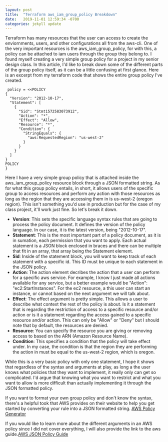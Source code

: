 ```yaml
---
layout: post
title:  "Terraform aws_iam_group_policy Breakdown"
date:   2019-11-01 12:59:34 -0700
categories: jekyll update
---
```

 
Terraform has many resources that the user can access to create the enviornments, users, and other configurations all from the aws-cli.  One of the very important resources is the aws_iam_group_policy, for with this, a policy can be attached to iam users through the group they belong to.  I found myself creating a very simple group policy for a project in my senior design class.  In this article, I'd like to break down some of the different parts of the group policy itself, as it can be a little confusing at first glance.  Here is an excerpt from my terraform code that shows the entire group policy I've created.
```
 policy = <<POLICY
{
  "Version": "2012-10-17",
  "Statement": [
    {
      "Sid": "Stmt1572583073912",
      "Action": "*",
      "Effect": "Allow",
      "Resource": "*",
      "Condition": {
        "StringEquals": {
          "aws:RequestedRegion": "us-west-2"
        }
      }
    }
  ]
}
POLICY
}
```
Here I have a very simple group policy that is attached inside the aws_iam_group_policy resource block through a JSON formatted string.  As for what this group policy entails, in short, it allows users of the specific group to access resources and perform any action with those resources as long as the region that they are accessing them in is us-west-2 (oregon region).  This isn't something you'd use in production but for the case of my class project, it'll work just fine.  So let's break it down.
- **Version**: This sets the specific language syntax rules that are going to process the policy document.  It defines the version of the policy language.  In our case, it is the latest version, being "2012-10-17".
- **Statement**: This is the most important part of a policy document, as it is in sumation, each permission that you want to apply.  Each actual statement is a JSON block enclosed in braces and there can be multiple that fit in an array, that array being the Statement element.
- **Sid**: Inside of the statement block, you will want to keep track of each statement with a specific id.  This ID must be unique to each statement in the JSON policy.
- **Action**: The action element decribes the action that a user can perform for a specific aws service.  For example, I know I just made all actions available for any service, but a better example would be "Action": "ec2:StartInstances".  For the ec2 resource, a this user can start an instance, or cannot based on the next argument we will talk about.
- **Effect**:  The effect argument is pretty simple.  This allows a user to describe what context the rest of the policy is about.  Is it a statement that is regarding the restriction of access to a specific resource and/or action or is it a statement regarding the access gained to a specific resource and/or action.  This can only be "Allow" or "Deny" but I should note that by default, the resources are denied.
- **Resource**: You can specify the resource you are giving or removing access to based on the ARN (Amazon Resource Name).  
- **Condition**: This specifies a condition that the policy will take effect under.  In my case, the condition is that the region they are performing the action in must be equal to the us-west-2 region, which is oregon.

While this is a very basic policy with only one statement, I hope it shows that regardless of the syntax and arguments at play, as long a the user knows what policies that they want to implement, it really only can get so complicated.  I'd argue that knowing what you want to restrict and what you want to allow is more difficult than actually implementing it through the JSON formatted policy.

If you want to format your own group policy and don't know the syntax, there's a helpful took that AWS provides on their website to help you get started by converting your rule into a JSON formatted string. [AWS Policy Generator](https://awspolicygen.s3.amazonaws.com/policygen.html)

If you would like to learn more about the different arguments in an AWS policy since I did not cover everything, I will also provide the link to the aws guide.[AWS JSON Policy Guide](https://docs.aws.amazon.com/IAM/latest/UserGuide/reference_policies_elements.html)